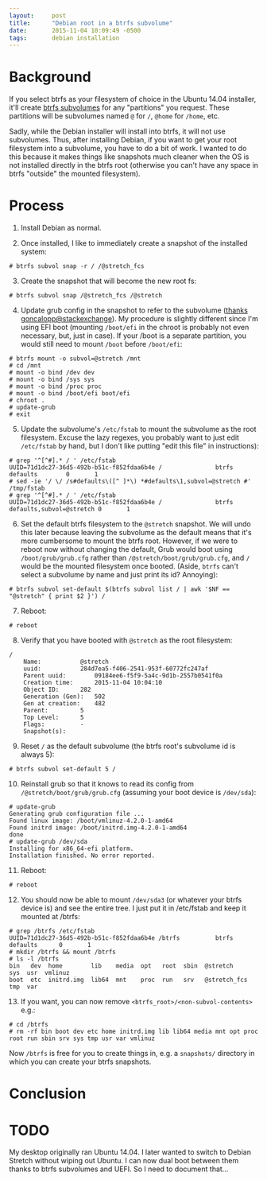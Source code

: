 ```yaml
---
layout:     post
title: 		"Debian root in a btrfs subvolume"
date: 		2015-11-04 10:09:49 -0500
tags:       debian installation
---
```


# Background

If you select btrfs as your filesystem of choice in the Ubuntu 14.04 installer,
it'll create [btrfs
subvolumes](https://btrfs.wiki.kernel.org/index.php/SysadminGuide#Subvolumes)
for any "partitions" you request. These partitions will be subvolumes named `@`
for `/`, `@home` for `/home`, etc.

Sadly, while the Debian installer will install into btrfs, it will not use
subvolumes. Thus, after installing Debian, if you want to get your root
filesystem into a subvolume, you have to do a bit of work. I wanted to do this
because it makes things like snapshots much cleaner when the OS is not
installed directly in the btrfs root (otherwise you can't have any space in
btrfs "outside" the mounted filesystem).

# Process

1. Install Debian as normal.

2. Once installed, I like to immediately create a snapshot of the installed
   system:

```
# btrfs subvol snap -r / /@stretch_fcs
```

3. Create the snapshot that will become the new root fs:

```
# btrfs subvol snap /@stretch_fcs /@stretch
```

4. Update grub config in the snapshot to refer to the subvolume ([thanks
   goncalopp@stackexchange](http://unix.stackexchange.com/questions/62802/move-a-linux-instalation-using-btrfs-on-the-default-subvolume-subvolid-0-to-an)).
   My procedure is slightly different since I'm using EFI boot (mounting
   `/boot/efi` in the chroot is probably not even necessary, but, just in
   case). If your /boot is a separate partition, you would still need to mount
   `/boot` before `/boot/efi`:

```
# btrfs mount -o subvol=@stretch /mnt
# cd /mnt
# mount -o bind /dev dev
# mount -o bind /sys sys
# mount -o bind /proc proc
# mount -o bind /boot/efi boot/efi
# chroot .
# update-grub
# exit
```

5. Update the subvolume's `/etc/fstab` to mount the subvolume as the root
   filesystem. Excuse the lazy regexes, you probably want to just edit
   `/etc/fstab` by hand, but I don't like putting "edit this file" in
   instructions):

```
# grep '^[^#].* / ' /etc/fstab
UUID=71d1dc27-36d5-492b-b51c-f852fdaa6b4e /               btrfs   defaults        0       1
# sed -ie '/ \/ /s#defaults\([^ ]*\) *#defaults\1,subvol=@stretch #' /tmp/fstab
# grep '^[^#].* / ' /etc/fstab
UUID=71d1dc27-36d5-492b-b51c-f852fdaa6b4e /               btrfs   defaults,subvol=@stretch 0       1
```

6. Set the default btrfs filesystem to the `@stretch` snapshot. We will undo
   this later because leaving the subvolume as the default means that it's more
   cumbersome to mount the btrfs root. However, if we were to reboot now
   without changing the default, Grub would boot using `/boot/grub/grub.cfg`
   rather than `/@stretch/boot/grub/grub.cfg`, and `/` would be the mounted
   filesystem once booted. (Aside, `btrfs` can't select a subvolume by name and
   just print its id? Annoying):

```
# btrfs subvol set-default $(btrfs subvol list / | awk '$NF == "@stretch" { print $2 }') /
```

7. Reboot:

```
# reboot
```

8. Verify that you have booted with `@stretch` as the root filesystem:

```
/
	Name: 			@stretch
	uuid: 			284d7ea5-f406-2541-953f-60772fc247af
	Parent uuid: 		09184ee6-f5f9-5a4c-9d1b-2557b0541f0a
	Creation time: 		2015-11-04 10:04:10
	Object ID: 		282
	Generation (Gen): 	502
	Gen at creation: 	482
	Parent: 		5
	Top Level: 		5
	Flags: 			-
	Snapshot(s):
```

9. Reset `/` as the default subvolume (the btrfs root's subvolume id is always 5):

```
# btrfs subvol set-default 5 /
```

10. Reinstall grub so that it knows to read its config from
    `/@stretch/boot/grub/grub.cfg` (assuming your boot device is `/dev/sda`):

```
# update-grub
Generating grub configuration file ...
Found linux image: /boot/vmlinuz-4.2.0-1-amd64
Found initrd image: /boot/initrd.img-4.2.0-1-amd64
done
# update-grub /dev/sda
Installing for x86_64-efi platform.
Installation finished. No error reported.
```

11. Reboot:

```
# reboot
```

12. You should now be able to mount `/dev/sda3` (or whatever your btrfs device
    is) and see the entire tree. I just put it in /etc/fstab and keep it
    mounted at /btrfs:

```
# grep /btrfs /etc/fstab
UUID=71d1dc27-36d5-492b-b51c-f852fdaa6b4e /btrfs          btrfs   defaults      0       1
# mkdir /btrfs && mount /btrfs
# ls -l /btrfs
bin   dev  home        lib    media  opt   root  sbin  @stretch      sys  usr  vmlinuz
boot  etc  initrd.img  lib64  mnt    proc  run   srv   @stretch_fcs  tmp  var
```

13. If you want, you can now remove `<btrfs_root>/<non-subvol-contents>` e.g.:

```
# cd /btrfs
# rm -rf bin boot dev etc home initrd.img lib lib64 media mnt opt proc root run sbin srv sys tmp usr var vmlinuz
```

Now `/btrfs` is free for you to create things in, e.g. a `snapshots/` directory
in which you can create your btrfs snapshots.

# Conclusion


# TODO

My desktop originally ran Ubuntu 14.04. I later wanted to switch to Debian
Stretch without wiping out Ubuntu. I can now dual boot between them thanks to
btrfs subvolumes and UEFI. So I need to document that...
